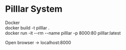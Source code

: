 # Pilllar System

Docker <br>
docker build -t pilllar .<br>
docker run -it --rm --name pilllar -p 8000:80 pilllar:latest<br>

Open browser -> localhost:8000
